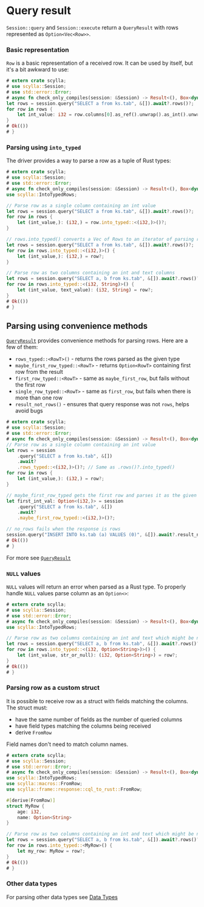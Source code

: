 # Query result

`Session::query` and `Session::execute` return a `QueryResult` with rows represented as `Option<Vec<Row>>`.

### Basic representation
`Row` is a basic representation of a received row. It can be used by itself, but it's a bit awkward to use:
```rust
# extern crate scylla;
# use scylla::Session;
# use std::error::Error;
# async fn check_only_compiles(session: &Session) -> Result<(), Box<dyn Error>> {
let rows = session.query("SELECT a from ks.tab", &[]).await?.rows()?;
for row in rows {
    let int_value: i32 = row.columns[0].as_ref().unwrap().as_int().unwrap();
}
# Ok(())
# }
```

### Parsing using `into_typed`
The driver provides a way to parse a row as a tuple of Rust types:
```rust
# extern crate scylla;
# use scylla::Session;
# use std::error::Error;
# async fn check_only_compiles(session: &Session) -> Result<(), Box<dyn Error>> {
use scylla::IntoTypedRows;

// Parse row as a single column containing an int value
let rows = session.query("SELECT a from ks.tab", &[]).await?.rows()?;
for row in rows {
    let (int_value,): (i32,) = row.into_typed::<(i32,)>()?;
}

// rows.into_typed() converts a Vec of Rows to an iterator of parsing results
let rows = session.query("SELECT a from ks.tab", &[]).await?.rows()?;
for row in rows.into_typed::<(i32,)>() {
    let (int_value,): (i32,) = row?;
}

// Parse row as two columns containing an int and text columns
let rows = session.query("SELECT a, b from ks.tab", &[]).await?.rows()?;
for row in rows.into_typed::<(i32, String)>() {
    let (int_value, text_value): (i32, String) = row?;
}
# Ok(())
# }
```

## Parsing using convenience methods
[`QueryResult`](https://docs.rs/scylla/0.2.0/scylla/transport/query_result/struct.QueryResult.html) provides convenience methods for parsing rows.
Here are a few of them:
* `rows_typed::<RowT>()` - returns the rows parsed as the given type
* `maybe_first_row_typed::<RowT>` - returns `Option<RowT>` containing first row from the result
* `first_row_typed::<RowT>` - same as `maybe_first_row`, but fails without the first row
* `single_row_typed::<RowT>` - same as `first_row`, but fails when there is more than one row
* `result_not_rows()` - ensures that query response was not `rows`, helps avoid bugs


```rust
# extern crate scylla;
# use scylla::Session;
# use std::error::Error;
# async fn check_only_compiles(session: &Session) -> Result<(), Box<dyn Error>> {
// Parse row as a single column containing an int value
let rows = session
    .query("SELECT a from ks.tab", &[])
    .await?
    .rows_typed::<(i32,)>()?; // Same as .rows()?.into_typed()
for row in rows {
    let (int_value,): (i32,) = row?;
}

// maybe_first_row_typed gets the first row and parses it as the given type
let first_int_val: Option<(i32,)> = session
    .query("SELECT a from ks.tab", &[])
    .await?
    .maybe_first_row_typed::<(i32,)>()?;

// no_rows fails when the response is rows
session.query("INSERT INTO ks.tab (a) VALUES (0)", &[]).await?.result_not_rows()?;
# Ok(())
# }
```
For more see [`QueryResult`](https://docs.rs/scylla/0.2.0/scylla/transport/query_result/struct.QueryResult.html)

### `NULL` values
`NULL` values will return an error when parsed as a Rust type. 
To properly handle `NULL` values parse column as an `Option<>`:
```rust
# extern crate scylla;
# use scylla::Session;
# use std::error::Error;
# async fn check_only_compiles(session: &Session) -> Result<(), Box<dyn Error>> {
use scylla::IntoTypedRows;

// Parse row as two columns containing an int and text which might be null
let rows = session.query("SELECT a, b from ks.tab", &[]).await?.rows()?;
for row in rows.into_typed::<(i32, Option<String>)>() {
    let (int_value, str_or_null): (i32, Option<String>) = row?;
}
# Ok(())
# }
```

### Parsing row as a custom struct
It is possible to receive row as a struct with fields matching the columns.  
The struct must:
* have the same number of fields as the number of queried columns
* have field types matching the columns being received
* derive `FromRow`

Field names don't need to match column names.
```rust
# extern crate scylla;
# use scylla::Session;
# use std::error::Error;
# async fn check_only_compiles(session: &Session) -> Result<(), Box<dyn Error>> {
use scylla::IntoTypedRows;
use scylla::macros::FromRow;
use scylla::frame::response::cql_to_rust::FromRow;

#[derive(FromRow)]
struct MyRow {
    age: i32,
    name: Option<String>
}

// Parse row as two columns containing an int and text which might be null
let rows = session.query("SELECT a, b from ks.tab", &[]).await?.rows()?;
for row in rows.into_typed::<MyRow>() {
    let my_row: MyRow = row?;
}
# Ok(())
# }
```

### Other data types
For parsing other data types see [Data Types](../data-types/data-types.md)
